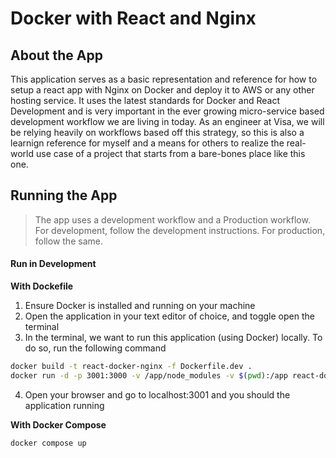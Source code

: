 # Docker with React and Nginx

## About the App

This application serves as a basic representation and reference for how to setup a react app with Nginx on Docker and deploy it to AWS or any other hosting service. It uses the latest standards for Docker and React Development and is very important in the ever growing micro-service based development workflow we are living in today. As an engineer at Visa, we will be relying heavily on workflows based off this strategy, so this is also a learnign reference for myself and a means for others to realize the real-world use case of a project that starts from a bare-bones place like this one.

## Running the App

> The app uses a development workflow and a Production workflow. For development, follow the development instructions. For production, follow the same.

#### Run in Development

**With Dockefile**

1. Ensure Docker is installed and running on your machine
2. Open the application in your text editor of choice, and toggle open the terminal
3. In the terminal, we want to run this application (using Docker) locally. To do so, run the following command

```bash
docker build -t react-docker-nginx -f Dockerfile.dev .
docker run -d -p 3001:3000 -v /app/node_modules -v $(pwd):/app react-docker-nginx
```

4. Open your browser and go to localhost:3001 and you should the application running

**With Docker Compose**

```bash
docker compose up
```
